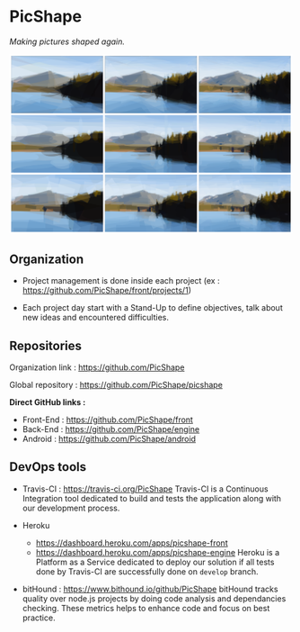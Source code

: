 # PicShape
*Making pictures shaped again.*

![Mosaic](resources/mosaic.png)


## Organization

- Project management is done inside each project (ex : https://github.com/PicShape/front/projects/1)

- Each project day start with a Stand-Up to define objectives, talk about new ideas and encountered difficulties.


## Repositories
Organization link : https://github.com/PicShape

Global repository : https://github.com/PicShape/picshape

__Direct GitHub links :__

- Front-End : https://github.com/PicShape/front
- Back-End : https://github.com/PicShape/engine
- Android : https://github.com/PicShape/android

## DevOps tools

 - Travis-CI : https://travis-ci.org/PicShape
    Travis-CI is a Continuous Integration tool dedicated to build and tests the application along with our development process.

 - Heroku
   - https://dashboard.heroku.com/apps/picshape-front
   - https://dashboard.heroku.com/apps/picshape-engine
    Heroku is a Platform as a Service dedicated to deploy our solution if all tests done by Travis-CI are successfully done on `develop` branch.
 - bitHound : https://www.bithound.io/github/PicShape
    bitHound tracks quality over node.js projects by doing code analysis and dependancies checking. These metrics helps to enhance code and focus on best practice. 

